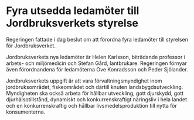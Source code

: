 # Fyra utsedda ledamöter till Jordbruksverkets styrelse

Regeringen fattade i dag beslut om att förordna fyra ledamöter till styrelsen för Jordbruksverket.

Jordbruksverkets nya ledamöter är Helen Karlsson, biträdande professor i arbets- och miljömedicin och Stefan Gård, lantbrukare. Regeringen förnyar även förordnandena för ledamöterna Ove Konradsson och Peder Sjölander.

Jordbruksverkets uppgift är att vara förvaltningsmyndighet inom jordbruksområdet, fiskeområdet och därtill knuten landsbygdsutveckling. Myndigheten ska också arbeta för hållbar utveckling, gott djurskydd, gott djurhälsotillstånd, dynamiskt och konkurrenskraftigt näringsliv i hela landet och en konkurrenskraftig och hållbar livsmedelsproduktion till nytta för konsumenterna.
